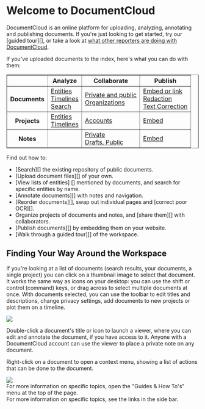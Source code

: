 # Welcome to DocumentCloud

DocumentCloud is an online platform for uploading, analyzing, annotating and publishing documents. If you're just looking to get started, try our [guided tour][], or take a look at [what other reporters are doing with DocumentCloud][].

If you've uploaded documents to the index, here's what you can do with them:

<table border="1">
  <tr>
    <td></td>
    <th>Analyze</th>
    <th>Collaborate</th>
    <th>Publish</th>
  </tr>
  <tr>
    <th>Documents</th>
    <td>
      <a href="https://www.documentcloud.org/help/searching#viewing_entities">Entities</a>
      <br />
      <a href="https://www.documentcloud.org/help/tour#analytic_tools">Timelines</a>
      <br />
      <a href="https://www.documentcloud.org/help/searching">Search</a>
    </td>
    <td>
      <a href="https://www.documentcloud.org/help/privacy">Private and public</a>
      <br />
      <a href="https://www.documentcloud.org/help/collaboration">Organizations</a>
    </td>
    <td>
      <a href="https://www.documentcloud.org/help/publishing">Embed or link</a>
      <br />
      <a href="https://www.documentcloud.org/help/modification#redactions">Redaction</a>
      <br />
      <a href="https://www.documentcloud.org/help/modification#texttools">Text Correction</a>
    </td>
  </tr>
  <tr>
    <th>Projects</th>
    <td>
      <a href="https://www.documentcloud.org/help/searching#viewing_entities">Entities</a>
      <br />
      <a href="https://www.documentcloud.org/help/tour#analytic_tools">Timelines</a>
    </td>
    <td>
      <a href="https://www.documentcloud.org/help/accounts">Accounts</a>
    </td>
    <td>
      <a href="https://www.documentcloud.org/help/publishing#docset">Embed</a>
    </td>
  </tr>
  <tr>
    <th>Notes</th>
    <td>
    </td>
    <td>
      <a href="https://www.documentcloud.org/help/notes">Private</a>
      <br />
      <a href="https://www.documentcloud.org/help/notes">Drafts, Public</a>
    </td>
    <td>
      <a href="https://www.documentcloud.org/help/publishing#note_embed">Embed</a>
    </td>
  </tr>
</table>

Find out how to:

  * [Search][] the existing repository of public documents.
  * [Upload document files][] of your own.
  * [View lists of entities] [] mentioned by documents, and search for specific entities by name.
  * [Annotate documents][] with notes and navigation.
  * [Reorder documents][], swap out individual pages and [correct poor OCR][].
  * Organize projects of documents and notes, and [share them][] with collaborators.
  * [Publish documents][] by embedding them on your website.
  * [Walk through a guided tour][] of the workspace.


## Finding Your Way Around the Workspace

If you're looking at a list of documents (search results, your documents, a single project) you can click on a thumbnail image to select that document. It works the same way as icons on your desktop: you can use the shift or control (command) keys, or drag across to select multiple documents at once. With documents selected, you can use the toolbar to edit titles and descriptions, change privacy settings, add documents to new projects or plot them on a timeline.

<img src="/images/help/drag_select.png" class="full_line" />

Double-click a document's title or icon to launch a viewer, where you can edit and annotate the document, if you have access to it. Anyone with a DocumentCloud account can use the viewer to place a private note on any document.

Right-click on a document to open a context menu, showing a list of actions that can be done to the document.

<img src="/images/help/context_menu.png" class="full_line" />

<div class="ajax_only">
  For more information on specific topics, open the "Guides &amp; How To's" menu at the top of the page.
</div>
<div class="static_only">
  For more information on specific topics, see the links in the side bar.
</div>

[what other reporters are doing with DocumentCloud]: /featured
